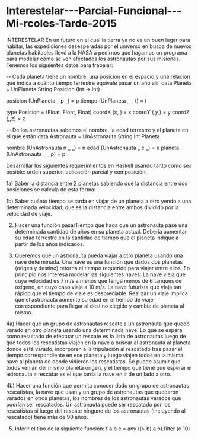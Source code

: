 # Interestelar---Parcial-Funcional---Mi-rcoles-Tarde-2015

INTERESTELAR
En un futuro en el cual la tierra ya no es un buen lugar para habitar, las expediciones desesperadas por el universo en busca de nuevos planetas habitables llevó a la NASA a pedirnos que hagamos un programa para modelar cómo se ven afectados los astronautas por sus misiones. Tenemos los siguientes datos para trabajar:

-- Cada planeta tiene un nombre, una posición en el espacio y una relación que indica a cuánto tiempo terrestre equivale pasar un año allí.
data Planeta = UnPlaneta String Posicion (Int -> Int)

posicion (UnPlaneta _ p _) = p
tiempo (UnPlaneta _ _ t) = t

type Posicion = (Float, Float, Float)
coordX (x,_,_) = x
coordY (_,y,_) = y
coordZ (_,_,z) = z

-- De los astronautas sabemos el nombre, la edad terrestre y el planeta en el que están
data Astronauta = UnAstronauta String Int Planeta

nombre (UnAstronauta n _ _) = n
edad (UnAstronauta _ e _) = e
planeta (UnAstronauta _ _ p) = p

Desarrollar los siguientes requerimientos en Haskell usando tanto como sea posible: orden superior, aplicación parcial y composición.

1a) Saber la distancia entre 2 planetas sabiendo que la distancia entre dos posiciones se calcula de esta forma:

1b) Saber cuánto tiempo se tarda en viajar de un planeta a otro yendo a una determinada velocidad, que es la distancia entre ambos dividido por la velocidad de viaje.

2) Hacer una función pasarTiempo que haga que un astronauta pase una determinada cantidad de años en su planeta actual. Debería aumentar su edad terrestre en la cantidad de tiempo que el planeta indique a partir de los años indicados.

3) Queremos que un astronauta pueda viajar a otro planeta usando una nave determinada. Una nave es una función que dados dos planetas (origen y destino) retorna el tiempo requerido para viajar entre ellos. En principio nos interesa modelar las siguientes naves:
La nave vieja que cuya velocidad es 7 m/s a menos que tenga menos de 6 tanques de oxígeno, en cuyo caso viaja a 10 m/s.
La nave futurista que viaja tan rápido que el tiempo de viaje es despreciable.
Realizar un viaje implica que el astronauta aumente su edad en el tiempo de viaje correspondiente para llegar al destino elegido y cambie de planeta al mismo.

4a) Hacer que un grupo de astronautas rescate a un astronauta que quedó varado en otro planeta usando una determinada nave. Lo que se espera como resultado de efectuar un rescate es la lista de astronautas luego de que todos los rescatistas viajen en la nave a buscar al astronauta al planeta donde está varado, incorporen a la tripulación al rescatado tras pasar el tiempo correspondiente en ese planeta y luego viajen todos en la misma nave al planeta de donde vinieron los rescatistas.
Se puede asumir que todos venían del mismo planeta origen, y el tiempo que tiene que esperar el astronauta a rescatar es el que tarda la nave en ir de un lado a otro.

4b) Hacer una función que permita conocer dado un grupo de astronautas rescatistas, la nave que usan y un grupo de astronautas que quedaron varados en otros planetas, los nombres de los astronautas varados que podrían ser rescatados. Un astronauta puede ser rescatado por los rescatistas si luego del rescate ninguno de los astronautas (incluyendo al rescatado) tiene más de 90 años.

5) Inferir el tipo de la siguiente función:
f a b c = any ((> b).a b).filter (c 10)
